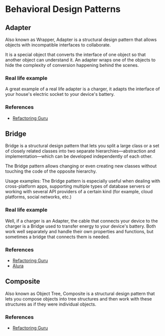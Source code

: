 # Behavioral Design Patterns

## Adapter

Also known as Wrapper, Adapter is a structural design pattern that allows objects with incompatible
interfaces to collaborate.

It is a special object that converts the interface of one object so that another object can
understand it. An adapter wraps one of the objects to hide the complexity of conversion happening
behind the scenes.

### Real life example

A great example of a real life adapter is a charger, it adapts the interface of your house's
electric socket to your device's battery.

### References

- [Refactoring Guru](https://refactoring.guru/design-patterns/adapter)

## Bridge

Bridge is a structural design pattern that lets you split a large class or a set of closely related
classes into two separate hierarchies—abstraction and implementation—which can be developed
independently of each other.

The Bridge pattern allows changing or even creating new classes without touching the code of the
opposite hierarchy.

Usage examples: The Bridge pattern is especially useful when dealing with cross-platform apps,
supporting multiple types of database servers or working with several API providers of a certain
kind (for example, cloud platforms, social networks, etc.)

### Real life example

Well, if a charger is an Adapter, the cable that connects your device to the charger is a Bridge
used to transfer energy to your device's battery. Both work well separately and handle their own
properties and functions, but sometimes a bridge that connects them is needed.

### References

- [Refactoring Guru](https://refactoring.guru/design-patterns/bridge)
- [Alura](https://cursos.alura.com.br/course/avancando-design-patterns-java/task/85650)

## Composite

Also known as Object Tree, Composite is a structural design pattern that lets you compose objects
into tree structures and then work with these structures as if they were individual objects.

### References

- [Refactoring Guru](https://refactoring.guru/design-patterns/composite)

